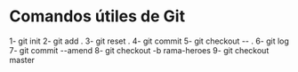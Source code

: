 # Comandos útiles de Git

1- git init
2- git add .
3- git reset .
4- git commit 
5- git checkout -- .
6- git log
7- git commit --amend
8- git checkout -b rama-heroes
9- git checkout master
